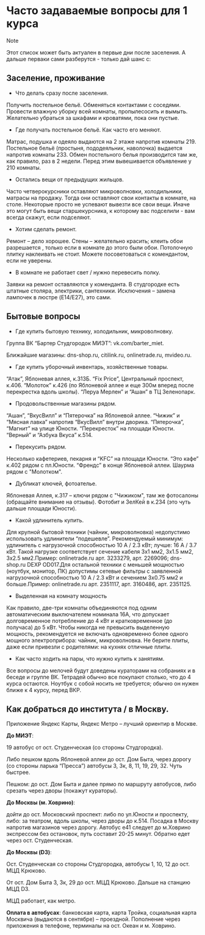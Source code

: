 # Часто задаваемые вопросы для 1 курса

> [!NOTE]
> Этот список может быть актуален в первые дни после заселения. А дальше перваки сами разберутся - только дай шанс с:

## Заселение, проживание

* Что делать сразу после заселения.

Получить постельное бельё. Обменяться контактами с соседями. Провести влажную уборку всей комнаты, пропылесосить и вымыть. Желательно убраться за шкафами и кроватями, пока они пустые.

* Где получать постельное бельё. Как часто его меняют.

Матрас, подушка и одеяло выдаются на 2 этаже напротив комнаты 219. Постельное бельё (простыня, пододеяльник, наволочка) выдается напротив комнаты 233. Обмен постельного белья производится там же, как правило, раз в 2 недели. Перед этим вывешивается объявление у 210 комнаты. 

* Остались вещи от предыдущих жильцов.

Часто четверокурсники оставляют микроволновки, холодильники, матрасы на продажу. Тогда они оставляют свои контакты в комнате, на столе. Некоторые просто не успевают вывезти все свои вещи. Иначе это могут быть вещи старшекурсника, к которому вас подселили - вам всегда скажут, если подселяют.

* Хотим сделать ремонт.

Ремонт – дело хорошее. Стены – желательно красить; клеить обои разрешается , только если в комнате до этого были обои. Потолочную плитку наклеивать не стоит. Можете посоветоваться с комендантом, если не уверены.

* В комнате не работает свет / нужно перевесить полку.

Заявки на ремонт оставляются у коменданта. В студгородке есть штатные столяра, электрики, сантехники. Исключения – замена лампочек в люстре (E14/E27), это сами.

## Бытовые вопросы

* Где купить бытовую технику, холодильник, микроволновку.

Группа ВК “Бартер Студгородок МИЭТ”: vk.com/barter_miet.

Ближайшие магазины: dns-shop.ru, citilink.ru, onlinetrade.ru, mvideo.ru.

* Где купить уборочный инвентарь, хозяйственные товары.

“Атак”, Яблоневая аллея, к.313Б.
“Fix Price”, Центральный проспект, к.406.
“Молоток” к.426 (по Яблоневой аллее и еще 300м вперед после перекрестка вдоль школы).
“Леруа Мерлен” и “Ашан” в ТЦ Зеленопарк.

* Продовольственные магазины рядом.

“Ашан”, “ВкусВилл” и “Пятерочка” на Яблоневой аллее.
“Чижик” и “Мясная лавка” напротив “ВкусВилл” внутри дворика. “Пятерочка”, “Магнит” на улице Юности. “Перекресток” на площади Юности. “Верный” и “Азбука Вкуса” к.514. 

* Перекусить рядом.

Несколько кафетериев, пекарня и “KFC” на площади Юности. “Это кафе” к.402 рядом с пл.Юности. “Френдc” в конце Яблоневой аллеи. Шаурма рядом с "Молотком".

* Дубликат ключей, фотоателье. 

Яблоневая Аллея, к.317 – ключи рядом с "Чижиком", там же фотосалоны (обращайте внимание на отзывы). Фотобит и ЗелКей в к.234 (это чуть дальше площади Юности). 

* Какой удлинитель купить.

Для крупной бытовой техники (чайник, микроволновка) недопустимо использовать удлинители “подешевле”. Рекомендуемый минимум: удлинитель с нагрузочной способностью 10 А / 2.3 кВт; лучше: 16 А / 3.7 кВт. Такой нагрузке соответствует сечение кабеля 3x1 мм2, 3x1.5 мм2, 3x2.5 мм2.Пример: onlinetrade.ru арт. 3233279, арт. 2269096; dns-shop.ru DEXP OD017.Для остальной техники с меньшей мощностью (ноутбук, монитор, ПК) допустимы сетевые фильтры с заявленной нагрузочной способностью 10 А / 2.3 кВт и сечением 3x0.75 мм2 и больше.Пример: onlinetrade.ru арт. 2351117, арт. 3160486, арт. 2351125.

* Выделенная на комнату мощность

Как правило, две-три комнаты объединяются под одним автоматическим выключателем номинала 16А, что допускает долговременное потребление до 4 кВт и кратковременное (до получаса) до 5 кВт. Чтобы никогда не превысить выделенную мощность, рекомендуется не включать одновременно более одного мощного электроприбора: чайник, микроволновка. Не берите плиты, даже если привезли с родителями: на кухнях отличные плиты.

* Как часто ходить на пары, что нужно купить к занятиям.

Все вопросы до мелочей будут доведены кураторами на собраниях и в беседе и группе ВК. Тетрадей обычно все покупают столько, что до 4 курса остаются. Ноутбук с собой носить не требуется; обычно он нужен ближе к 4 курсу, перед ВКР.
 

## Как добраться до института / в Москву.

Приложение Яндекс Карты, Яндекс Метро – лучший ориентир в Москве.

__До МИЭТ__: 

19 автобус от ост. Студенческая (со стороны Студгородка).

Либо пешком вдоль Яблоневой аллеи до ост. Дом Быта, через дорогу (со стороны ларька “Пресса”) автобусы 3, 3к, 8, 11, 19, 29, 32. Чуть быстрее.

Пешком: до ост. Дом Быта и далее прямо по маршруту автобусов, либо срезать через дворы (покажут кураторы).

__До Москвы (м. Ховрино)__:

дойти до ост. Московский проспект: либо по ул.Юности и проспекту, либо: за театром, вдоль школы, через дворы до к.514. Посадка в Москву напротив магазинов через дорогу. Автобус е41 следует до м.Ховрино экспрессом без остановок, путь составит 20-25 минут. Обратно едет через ост. Студенческая.

__До Москвы (D3)__:

Ост. Студенческая со стороны Студгородка, автобусы 1, 10, 12 до ост. МЦД Крюково.

От ост. Дом Быта 3, 3к, 29 до ост. МЦД Крюково. Дальше на станцию МЦД D3.

МЦД работает, как метро.

__Оплата в автобусах__: банковская карта, карта Тройка, социальная карта Москвича (выдаются в сентябре) – проездной. Пополнение через приложения в телефоне, терминалы на ост. Океан и м. Ховрино.